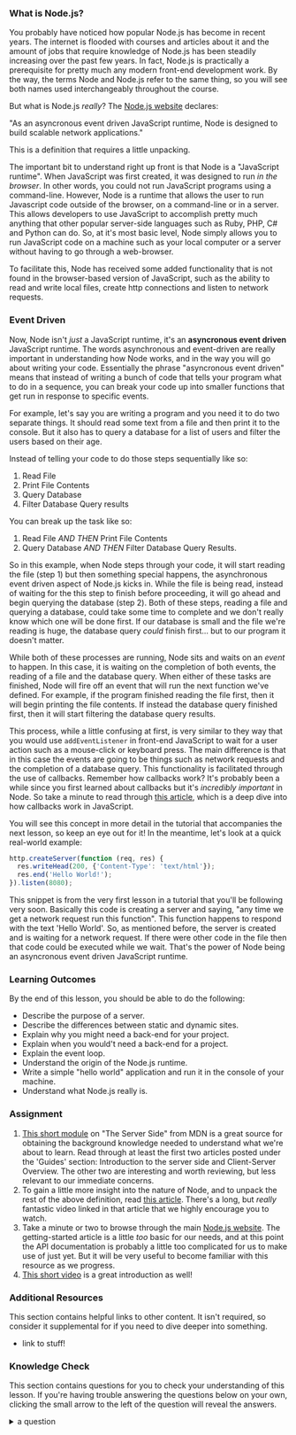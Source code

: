 ### What is Node.js?

You probably have noticed how popular Node.js has become in recent years.  The internet is flooded with courses and articles about it and the amount of jobs that require knowledge of Node.js has been steadily increasing over the past few years. In fact, Node.js is practically a prerequisite for pretty much any modern front-end development work. By the way, the terms Node and Node.js refer to the same thing, so you will see both names used interchangeably throughout the course.

But what is Node.js _really_?  The [Node.js website](https://nodejs.org/en/about/) declares:

"As an asyncronous event driven JavaScript runtime, Node is designed to build scalable network applications."

This is a definition that requires a little unpacking.

The important bit to understand right up front is that Node is a "JavaScript runtime".  When JavaScript was first created, it was designed to run *in the browser*. In other words, you could not run JavaScript programs using a command-line. However, Node is a runtime that allows the user to run Javascript code outside of the browser, on a command-line or in a server.  This allows developers to use JavaScript to accomplish pretty much anything that other popular server-side languages such as Ruby, PHP, C# and Python can do. So, at it's most basic level, Node simply allows you to run JavaScript code on a machine such as your local computer or a server without having to go through a web-browser.

To facilitate this, Node has received some added functionality that is not found in the browser-based version of JavaScript, such as the ability to read and write local files, create http connections and listen to network requests.

### Event Driven
Now, Node isn't _just_ a JavaScript runtime, it's an **asyncronous event driven** JavaScript runtime. The words asynchronous and event-driven are really important in understanding how Node works, and in the way you will go about writing your code. Essentially the phrase "asyncronous event driven" means that instead of writing a bunch of code that tells your program what to do in a sequence, you can break your code up into smaller functions that get run in response to specific events.

For example, let's say you are writing a program and you need it to do two separate things. It should read some text from a file and then print it to the console. But it also has to query a database for a list of users and filter the users based on their age.

Instead of telling your code to do those steps sequentially like so:

1. Read File
2. Print File Contents
3. Query Database
4. Filter Database Query results

You can break up the task like so:

1. Read File _AND THEN_ Print File Contents
2. Query Database _AND THEN_ Filter Database Query Results.

So in this example, when Node steps through your code, it will start reading the file (step 1) but then something special happens, the asynchronous event driven aspect of Node.js kicks in. While the file is being read, instead of waiting for the this step to finish before proceeding, it will go ahead and begin querying the database (step 2). Both of these steps, reading a file and querying a database, could take some time to complete and we don't really know which one will be done first. If our database is small and the file we're reading is huge, the database query _could_ finish first... but to our program it doesn't matter.

While both of these processes are running, Node sits and waits on an _event_ to happen.  In this case, it is waiting on the completion of both events, the reading of a file and the database query. When either of these tasks are finished, Node will fire off an event that will run the next function we've defined. For example, if the program finished reading the file first, then it will begin printing the file contents. If instead the database query finished first, then it will start filtering the database query results.

This process, while a little confusing at first, is very similar to they way that you would use `addEventListener` in front-end JavaScript to wait for a user action such as a mouse-click or keyboard press.  The main difference is that in this case the events are going to be things such as network requests and the completion of a database query. This functionality is facilitated through the use of callbacks. Remember how callbacks work? It's probably been a while since you first learned about callbacks but it's _incredibly important_ in Node. So take a minute to read through [this article](https://briggs.dev/blog/understanding-callbacks), which is a deep dive into how callbacks work in JavaScript.

You will see this concept in more detail in the tutorial that accompanies the next lesson, so keep an eye out for it! In the meantime, let's look at a quick real-world example:

~~~javascript
http.createServer(function (req, res) {
  res.writeHead(200, {'Content-Type': 'text/html'});
  res.end('Hello World!');
}).listen(8080);
~~~

This snippet is from the very first lesson in a tutorial that you'll be following very soon. Basically this code is creating a server and saying, "any time we get a network request run this function".  This function happens to respond with the text 'Hello World'. So, as mentioned before, the server is created and is waiting for a network request. If there were other code in the file then that code could be executed while we wait. That's the power of Node being an asyncronous event driven JavaScript runtime. 

### Learning Outcomes
By the end of this lesson, you should be able to do the following:

 - Describe the purpose of a server.
 - Describe the differences between static and dynamic sites.
 - Explain why you might need a back-end for your project.
 - Explain when you would't need a back-end for a project.
 - Explain the event loop.
 - Understand the origin of the Node.js runtime.
 - Write a simple "hello world" application and run it in the console of your machine.
 - Understand what Node.js really is.

### Assignment

<div class="lesson-content__panel" markdown="1">

1. [This short module](https://developer.mozilla.org/en-US/docs/Learn/Server-side/First_steps) on "The Server Side" from MDN is a great source for obtaining the background knowledge needed to understand what we're about to learn. Read through at least the first two articles posted under the 'Guides' section: Introduction to the server side and Client-Server Overview. The other two are interesting and worth reviewing, but less relevant to our immediate concerns.
2. To gain a little more insight into the nature of Node, and to unpack the rest of the above definition, read [this article](https://medium.freecodecamp.org/what-exactly-is-node-js-ae36e97449f5). There's a long, but *really* fantastic video linked in that article that we highly encourage you to watch.
3. Take a minute or two to browse through the main [Node.js website](https://nodejs.org/en/).  The getting-started article is a little *too* basic for our needs, and at this point the API documentation is probably a little too complicated for us to make use of just yet. But it will be very useful to become familiar with this resource as we progress.
4. [This short video](https://www.youtube.com/watch?v=uVwtVBpw7RQ) is a great introduction as well!

</div>

### Additional Resources
This section contains helpful links to other content. It isn't required, so consider it supplemental for if you need to dive deeper into something.
- link to stuff!

### Knowledge Check
This section contains questions for you to check your understanding of this lesson. If you're having trouble answering the questions below on your own, clicking the small arrow to the left of the question will reveal the answers.

<details>
<summary>a question</summary>
<ul><ul>
  <li>the answer to that question</li>
</ul></ul>
</details>
